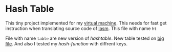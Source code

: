 # Hash Table

This tiny project implemented for my [virtual machine](https://github.com/ambr0siaa/LunaVM). This needs for fast get instruction when translating source code of [lasm](https://github.com/ambr0siaa/LunaVM/blob/master/lasm/src/lasm.c). This file with name `ht`

File with name `table` are new version of _hashtable_. New table tested on [big file](t8.shakespeare.txt). And also I tested my _hash-function_ with diffrent keys.


